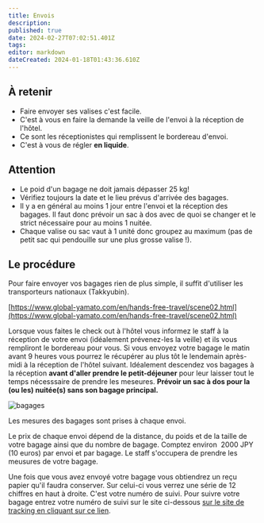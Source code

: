 ```yaml
---
title: Envois
description: 
published: true
date: 2024-02-27T07:02:51.401Z
tags: 
editor: markdown
dateCreated: 2024-01-18T01:43:36.610Z
---
```


## À retenir

- Faire envoyer ses valises c'est facile.
- C'est à vous en faire la demande la veille de l'envoi à la réception de l'hôtel.
- Ce sont les réceptionistes qui remplissent le bordereau d'envoi.
- C'est à vous de régler **en liquide**.

## Attention

- Le poid d'un bagage ne doit jamais dépasser 25 kg! 
- Vérifiez toujours la date et le lieu prévus d'arrivée des bagages.
- Il y a en général au moins 1 jour entre l'envoi et la réception des bagages. Il faut donc prévoir un sac à dos avec de quoi se changer et le strict nécessaire pour au moins 1 nuitée.
- Chaque valise ou sac vaut à 1 unité donc groupez au maximum (pas de petit sac qui pendouille sur une plus grosse valise !).

## Le procédure

Pour faire envoyer vos bagages rien de plus simple, il suffit d'utiliser les transporteurs nationaux (Takkyubin). 

[https://www.global-yamato.com/en/hands-free-travel/scene02.html](https://www.global-yamato.com/en/hands-free-travel/scene02.html)

Lorsque vous faites le check out à l'hôtel vous informez le staff à la réception de votre envoi (idéalement prévenez-les la veille) et ils vous rempliront le bordereau pour vous. Si vous envoyez votre bagage le matin avant 9 heures vous pourrez le récupérer au plus tôt le lendemain après-midi à la réception de l'hôtel suivant. Idéalement descendez vos bagages à la réception **avant d'aller prendre le petit-déjeuner** pour leur laisser tout le temps nécesssaire de prendre les meseures. **Prévoir un sac à dos pour la (ou les) nuitée(s) sans son bagage principal.**

![bagages](/images/luggage.jpg)

Les mesures des bagages sont prises à chaque envoi.

Le prix de chaque envoi dépend de la distance, du poids et de la taille de votre bagage ainsi que du nombre de bagage. Comptez environ  2000 JPY (10 euros) par envoi et par bagage. Le staff s'occupera de prendre les meusures de votre bagage. 

Une fois que vous avez envoyé votre bagage vous obtiendrez un reçu papier qu'il faudra conserver. Sur celui-ci vous verrez une série de 12 chiffres en haut à droite. C'est votre numéro de suivi. Pour suivre votre bagage entrez votre numéro de suivi sur le site ci-dessous [sur le site de tracking en cliquant sur ce lien](http://track.kuronekoyamato.co.jp/english/tracking).
